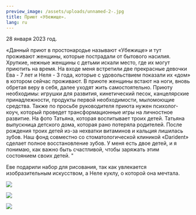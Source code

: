 ```yaml
---
preview_image: /assets/uploads/unnamed-2-.jpg
title: Приют «Убежище».
lang: ru
---
```

<!--StartFragment-->

28 января 2023 год. <!--StartFragment-->

«Данный приют в простонародье называют «Убежище» и тут проживают женщины, которые пострадали от бытового насилия. Хрупкие, нежные женщины с детьми искали место, где их могут приютить на время. На входе меня встретили две прекрасные девочки Ева - 7 лет и Неля - 3 года, которые с удовольствием показали их «дом» в котором сейчас проживают. В приюте женщины встают на ноги, вновь обретая веру в себя, далее уходят жить самостоятельно. Приюту необходимы: игрушки для развития, кинетический песок, канцелярские принадлежности, продукты первой необходимости, мыломоющие средства. Также по просьбе руководителя приюта нужен психолог- коуч, который проведет трансформационные игры на личностное развитие. На фото Татьяна, которая воспитывает троих детей. Татьяна выпускница детского дома, которая рано потеряла родителей. После рождения троих детей из-за нехватки витаминов и кальция лишилась зубов. Наш фонд совместно со стоматологической клиникой «Darident» сделает полное восстановление зубов. У меня есть двое детей, и я понимаю, как важно быть счастливой, чтобы заряжать этим состоянием своих детей. "

Еве подарили набор для рисования, так как увлекается изобразительным искусством, а Неле куклу, о которой она мечтала. 

<!--EndFragment-->

![](/assets/uploads/unnamed-3-.jpg)

![](/assets/uploads/unnamed-4-.jpg)

![](/assets/uploads/unnamed-6-.jpg)

<!--EndFragment-->